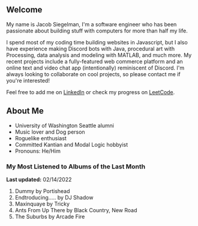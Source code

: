 
## Welcome
My name is Jacob Siegelman, I'm a software engineer who has been passionate about building stuff with computers for more than half my life.

I spend most of my coding time building websites in Javascript, but I also have experience making Discord bots with Java, procedural art with Processing, data analysis and modeling with MATLAB, and much more. My recent projects include a fully-featured web commerce platform and an online text and video chat app (intentionally) reminiscent of Discord. I'm always looking to collaborate on cool projects, so please contact me if you're interested!

Feel free to add me on [LinkedIn](https://www.linkedin.com/in/jacob-siegelman/) or check my progress on [LeetCode](https://leetcode.com/jsiegelman/).

## About Me
- University of Washington Seattle alumni
- Music lover and Dog person
- Roguelike enthusiast
- Committed Kantian and Modal Logic hobbyist
- Pronouns: He/Him

### My Most Listened to Albums of the Last Month
**Last updated:** 02/14/2022 <!-- lfm -->   
1. <!-- lfm -->Dummy by Portishead  
2. <!-- lfm -->Endtroducing..... by DJ Shadow  
3. <!-- lfm -->Maxinquaye by Tricky  
4. <!-- lfm -->Ants From Up There by Black Country, New Road  
5. <!-- lfm -->The Suburbs by Arcade Fire  
